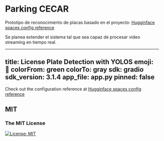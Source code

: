 # Parking CECAR
Prototipo de reconocimiento de placas basado en el proyecto:
[Hugginface spaces config reference](https://huggingface.co/nickmuchi/yolos-small-finetuned-license-plate-detection)

Se planea extender el sistema tal que sea capaz de procesar video streaming en tiempo real.

---
title: License Plate Detection with YOLOS
emoji: 🚗
colorFrom: green
colorTo: gray
sdk: gradio
sdk_version: 3.1.4
app_file: app.py
pinned: false
---

Check out the configuration reference at [Hugginface spaces config reference](https://huggingface.co/docs/hub/spaces-config-reference) 

## MIT
### The MIT License
[![License: MIT](https://img.shields.io/badge/License-MIT-yellow.svg)](https://opensource.org/licenses/MIT)
